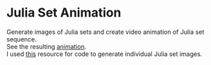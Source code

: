 # Julia Set Animation
Generate images of Julia sets and create video animation of Julia set sequence. \
See the resulting [animation](https://www.youtube.com/watch?v=xrxp-0CHZGM). \
I used [this](https://scipython.com/book/chapter-7-matplotlib/problems/p72/the-julia-set) resource for code to generate individual Julia set images.
